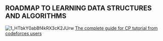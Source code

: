 <h2>ROADMAP TO LEARNING DATA STRUCTURES AND ALGORITHMS</h2>

![1_HTbkY0abBf4kRX3cK2JUrw](https://user-images.githubusercontent.com/67545874/163911707-201b6ffe-2397-4ee1-945c-accd8bd7bc5a.png)
<a href="https://codeforces.com/blog/entry/57282">The complete guide for CP tutorial from codeforces users</a>
